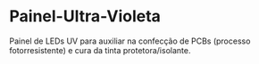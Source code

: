 # Painel-Ultra-Violeta
Painel de LEDs UV para auxiliar na confecção de PCBs (processo fotorresistente) e cura da tinta protetora/isolante.

